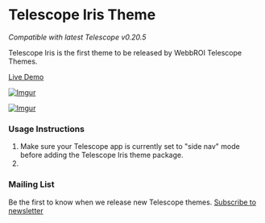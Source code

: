 Telescope Iris Theme
========

*Compatible with latest Telescope v0.20.5*

Telescope Iris is the first theme to be released by WebbROI Telescope Themes.

[Live Demo](http://telescope-iris.meteor.com)

[![Imgur](http://i.imgur.com/QP3OaRm.png)](http://telescope-iris.meteor.com/)

[![Imgur](http://i.imgur.com/FmutlsO.jpg)](http://telescope-iris.meteor.com/)

### Usage Instructions

1. Make sure your Telescope app is currently set to "side nav" mode before adding the Telescope Iris theme package.
2. 

### Mailing List

Be the first to know when we release new Telescope themes. [Subscribe to newsletter](http://telescope-themes.meteor.com/)
